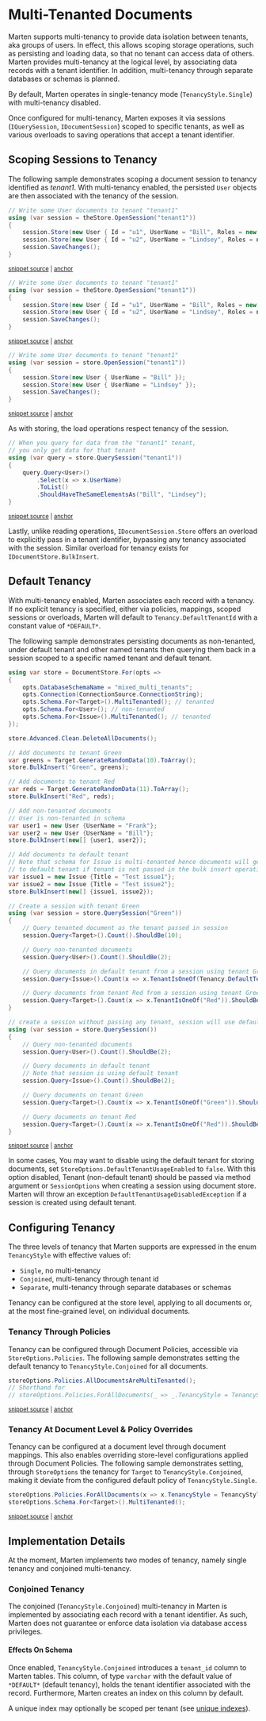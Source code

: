 # Multi-Tenanted Documents

Marten supports multi-tenancy to provide data isolation between tenants, aka groups of users. In effect, this allows scoping storage operations, such as persisting and loading data, so that no tenant can access data of others. Marten provides multi-tenancy at the logical level, by associating data records with a tenant identifier. In addition, multi-tenancy through separate databases or schemas is planned.

By default, Marten operates in single-tenancy mode (`TenancyStyle.Single`) with multi-tenancy disabled.

Once configured for multi-tenancy, Marten exposes it via sessions (`IQuerySession`, `IDocumentSession`) scoped to specific tenants, as well as various overloads to saving operations that accept a tenant identifier.

## Scoping Sessions to Tenancy

The following sample demonstrates scoping a document session to tenancy identified as *tenant1*. With multi-tenancy enabled, the persisted `User` objects are then associated with the tenancy of the session.

<!-- snippet: sample_tenancy-scoping-session-write -->
<a id='snippet-sample_tenancy-scoping-session-write'></a>
```cs
// Write some User documents to tenant "tenant1"
using (var session = theStore.OpenSession("tenant1"))
{
    session.Store(new User { Id = "u1", UserName = "Bill", Roles = new[] { "admin" } });
    session.Store(new User { Id = "u2", UserName = "Lindsey", Roles = new string[0] });
    session.SaveChanges();
}
```
<sup><a href='https://github.com/JasperFx/marten/blob/master/src/Marten.Testing/Bugs/Bug_1884_multi_tenancy_and_Any_query.cs#L73-L81' title='Snippet source file'>snippet source</a> | <a href='#snippet-sample_tenancy-scoping-session-write' title='Start of snippet'>anchor</a></sup>
<a id='snippet-sample_tenancy-scoping-session-write-1'></a>
```cs
// Write some User documents to tenant "tenant1"
using (var session = theStore.OpenSession("tenant1"))
{
    session.Store(new User { Id = "u1", UserName = "Bill", Roles = new[] { "admin" } });
    session.Store(new User { Id = "u2", UserName = "Lindsey", Roles = new string[0] });
    session.SaveChanges();
}
```
<sup><a href='https://github.com/JasperFx/marten/blob/master/src/Marten.Testing/Bugs/Bug_1884_multi_tenancy_and_Any_query.cs#L118-L126' title='Snippet source file'>snippet source</a> | <a href='#snippet-sample_tenancy-scoping-session-write-1' title='Start of snippet'>anchor</a></sup>
<a id='snippet-sample_tenancy-scoping-session-write-2'></a>
```cs
// Write some User documents to tenant "tenant1"
using (var session = store.OpenSession("tenant1"))
{
    session.Store(new User { UserName = "Bill" });
    session.Store(new User { UserName = "Lindsey" });
    session.SaveChanges();
}
```
<sup><a href='https://github.com/JasperFx/marten/blob/master/src/Marten.Testing/Examples/MultiTenancy.cs#L33-L41' title='Snippet source file'>snippet source</a> | <a href='#snippet-sample_tenancy-scoping-session-write-2' title='Start of snippet'>anchor</a></sup>
<!-- endSnippet -->

As with storing, the load operations respect tenancy of the session.

<!-- snippet: sample_tenancy-scoping-session-read -->
<a id='snippet-sample_tenancy-scoping-session-read'></a>
```cs
// When you query for data from the "tenant1" tenant,
// you only get data for that tenant
using (var query = store.QuerySession("tenant1"))
{
    query.Query<User>()
        .Select(x => x.UserName)
        .ToList()
        .ShouldHaveTheSameElementsAs("Bill", "Lindsey");
}
```
<sup><a href='https://github.com/JasperFx/marten/blob/master/src/Marten.Testing/Examples/MultiTenancy.cs#L51-L61' title='Snippet source file'>snippet source</a> | <a href='#snippet-sample_tenancy-scoping-session-read' title='Start of snippet'>anchor</a></sup>
<!-- endSnippet -->

Lastly, unlike reading operations, `IDocumentSession.Store` offers an overload to explicitly pass in a tenant identifier, bypassing any tenancy associated with the session. Similar overload for tenancy exists for `IDocumentStore.BulkInsert`.

## Default Tenancy

With multi-tenancy enabled, Marten associates each record with a tenancy. If no explicit tenancy is specified, either via policies, mappings, scoped sessions or overloads, Marten will default to `Tenancy.DefaultTenantId` with a constant value of `*DEFAULT*`.

The following sample demonstrates persisting documents as non-tenanted, under default tenant and other named tenants then querying them back in a session scoped to a specific named tenant and default tenant.

<!-- snippet: sample_tenancy-mixed-tenancy-non-tenancy-sample -->
<a id='snippet-sample_tenancy-mixed-tenancy-non-tenancy-sample'></a>
```cs
using var store = DocumentStore.For(opts =>
{
    opts.DatabaseSchemaName = "mixed_multi_tenants";
    opts.Connection(ConnectionSource.ConnectionString);
    opts.Schema.For<Target>().MultiTenanted(); // tenanted
    opts.Schema.For<User>(); // non-tenanted
    opts.Schema.For<Issue>().MultiTenanted(); // tenanted
});

store.Advanced.Clean.DeleteAllDocuments();

// Add documents to tenant Green
var greens = Target.GenerateRandomData(10).ToArray();
store.BulkInsert("Green", greens);

// Add documents to tenant Red
var reds = Target.GenerateRandomData(11).ToArray();
store.BulkInsert("Red", reds);

// Add non-tenanted documents
// User is non-tenanted in schema
var user1 = new User {UserName = "Frank"};
var user2 = new User {UserName = "Bill"};
store.BulkInsert(new[] {user1, user2});

// Add documents to default tenant
// Note that schema for Issue is multi-tenanted hence documents will get added
// to default tenant if tenant is not passed in the bulk insert operation
var issue1 = new Issue {Title = "Test issue1"};
var issue2 = new Issue {Title = "Test issue2"};
store.BulkInsert(new[] {issue1, issue2});

// Create a session with tenant Green
using (var session = store.QuerySession("Green"))
{
    // Query tenanted document as the tenant passed in session
    session.Query<Target>().Count().ShouldBe(10);

    // Query non-tenanted documents
    session.Query<User>().Count().ShouldBe(2);

    // Query documents in default tenant from a session using tenant Green
    session.Query<Issue>().Count(x => x.TenantIsOneOf(Tenancy.DefaultTenantId)).ShouldBe(2);

    // Query documents from tenant Red from a session using tenant Green
    session.Query<Target>().Count(x => x.TenantIsOneOf("Red")).ShouldBe(11);
}

// create a session without passing any tenant, session will use default tenant
using (var session = store.QuerySession())
{
    // Query non-tenanted documents
    session.Query<User>().Count().ShouldBe(2);

    // Query documents in default tenant
    // Note that session is using default tenant
    session.Query<Issue>().Count().ShouldBe(2);

    // Query documents on tenant Green
    session.Query<Target>().Count(x => x.TenantIsOneOf("Green")).ShouldBe(10);

    // Query documents on tenant Red
    session.Query<Target>().Count(x => x.TenantIsOneOf("Red")).ShouldBe(11);
}
```
<sup><a href='https://github.com/JasperFx/marten/blob/master/src/DocumentDbTests/MultiTenancy/conjoined_multi_tenancy.cs#L263-L329' title='Snippet source file'>snippet source</a> | <a href='#snippet-sample_tenancy-mixed-tenancy-non-tenancy-sample' title='Start of snippet'>anchor</a></sup>
<!-- endSnippet -->

In some cases, You may want to disable using the default tenant for storing documents, set `StoreOptions.DefaultTenantUsageEnabled` to `false`. With this option disabled, Tenant (non-default tenant) should be passed via method argument or `SessionOptions` when creating a session using document store. Marten will throw an exception `DefaultTenantUsageDisabledException` if a session is created using default tenant.

## Configuring Tenancy

The three levels of tenancy that Marten supports are expressed in the enum `TenancyStyle` with effective values of:

* `Single`, no multi-tenancy
* `Conjoined`, multi-tenancy through tenant id
* `Separate`, multi-tenancy through separate databases or schemas

Tenancy can be configured at the store level, applying to all documents or, at the most fine-grained level, on individual documents.

### Tenancy Through Policies

Tenancy can be configured through Document Policies, accessible via `StoreOptions.Policies`. The following sample demonstrates setting the default tenancy to `TenancyStyle.Conjoined` for all documents.

<!-- snippet: sample_tenancy-configure-through-policy -->
<a id='snippet-sample_tenancy-configure-through-policy'></a>
```cs
storeOptions.Policies.AllDocumentsAreMultiTenanted();
// Shorthand for
// storeOptions.Policies.ForAllDocuments(_ => _.TenancyStyle = TenancyStyle.Conjoined);
```
<sup><a href='https://github.com/JasperFx/marten/blob/master/src/Marten.Testing/Examples/MultiTenancy.cs#L24-L28' title='Snippet source file'>snippet source</a> | <a href='#snippet-sample_tenancy-configure-through-policy' title='Start of snippet'>anchor</a></sup>
<!-- endSnippet -->

### Tenancy At Document Level & Policy Overrides

Tenancy can be configured at a document level through document mappings. This also enables overriding store-level configurations applied through Document Policies. The following sample demonstrates setting, through `StoreOptions` the tenancy for `Target` to `TenancyStyle.Conjoined`, making it deviate from the configured default policy of `TenancyStyle.Single`.

<!-- snippet: sample_tenancy-configure-override -->
<a id='snippet-sample_tenancy-configure-override'></a>
```cs
storeOptions.Policies.ForAllDocuments(x => x.TenancyStyle = TenancyStyle.Single);
storeOptions.Schema.For<Target>().MultiTenanted();
```
<sup><a href='https://github.com/JasperFx/marten/blob/master/src/DocumentDbTests/Configuration/document_policies.cs#L59-L62' title='Snippet source file'>snippet source</a> | <a href='#snippet-sample_tenancy-configure-override' title='Start of snippet'>anchor</a></sup>
<!-- endSnippet -->

## Implementation Details

At the moment, Marten implements two modes of tenancy, namely single tenancy and conjoined multi-tenancy.

### Conjoined Tenancy

The conjoined (`TenancyStyle.Conjoined`) multi-tenancy in Marten is implemented by associating each record with a tenant identifier. As such, Marten does not guarantee or enforce data isolation via database access privileges.

#### Effects On Schema

Once enabled, `TenancyStyle.Conjoined` introduces a `tenant_id` column to Marten tables. This column, of type `varchar` with the default value of `*DEFAULT*` (default tenancy), holds the tenant identifier associated with the record. Furthermore, Marten creates an index on this column by default.

A unique index may optionally be scoped per tenant (see [unique indexes](/documents/indexing/unique)).
